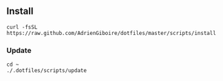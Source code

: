 ## Install

```
curl -fsSL https://raw.github.com/AdrienGiboire/dotfiles/master/scripts/install
```

### Update
```
cd ~
./.dotfiles/scripts/update
```

